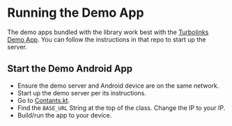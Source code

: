 # Running the Demo App

The demo apps bundled with the library work best with the [Turbolinks Demo App](https://github.com/basecamp/turbolinks-demo). You can follow the instructions in that repo to start up the server.

## Start the Demo Android App

- Ensure the demo server and Android device are on the same network.
- Start up the demo server per its instructions.
- Go to [Contants.kt](demoapp/src/main/kotlin/com/basecamp/turbolinks/demo/util/Constants.kt).
- Find the `BASE_URL` String at the top of the class. Change the IP to your IP.
- Build/run the app to your device.